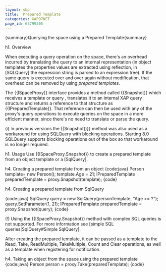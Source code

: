 ```yaml
---
layout: sbp
title:  Prepared Template
categories: XAP97NET
page_id: 63799305
---
```


{summary}Querying the space using a Prepared Template{summary}

h1. Overview

When executing a query operation on the space, there's an overhead incurred by translating the query to an internal representation (in object templates the properties values are extracted using reflection, in [SQLQuery] the expression string is parsed to an expression tree). If the same query is executed over and over again without modification, that overhead can be removed by using *prepared templates*.

The {{ISpaceProxy}} interface provides a method called {{Snapshot}} which receives a template or query , translates it to an internal XAP query structure and returns a reference to that structure as {{IPreparedTemplate<T>}}. That reference can then be used with any of the proxy's query operations to execute queries on the space in a more efficient manner, since there's no need to translate or parse the query.

(i) In previous versions the {{Snapshot()}} method was also used as a workaround for using SQLQuery with blocking operations. Starting 8.0 SQLQuery supports blocking operations out of the box so that workaround is no longer required.

h1. Usage
Use {{ISpaceProxy.Snapshot}} to create a prepared template from an object template or a [SqlQuery].

h4. Creating a prepared template from an object
{code:java}
Person template= new Person();
template.Age = 21;
IPreparedTemplate<Person> preparedTemplate = proxy.Snapshot(template);
{code}

h4. Creating a prepared template from SqlQuery

{code:java}
SqlQuery<Person> query = new SqlQuery<Person>(personTemplate, "Age >= ?");
query.SetParameter(1, 21);
IPreparedTemplate<Person> preparedTemplate = proxy.Snapshot(query);
{code}

(!) Using the {{ISpaceProxy.Snapshot}} method with complex SQL queries is not supported. For more information see [simple SQL queries|SqlQuery#Simple SqlQuery].

After creating the prepared template, it can be passed as a template to the Read, Take, ReadMultiple, TakeMultiple, Count and Clear operations, as well as a template when registering for notification.

h4. Taking an object from the space using the prepared template
{code:java}
Person person = proxy.Take(preparedTemplate);
{code}
